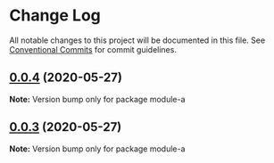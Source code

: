 # Change Log

All notable changes to this project will be documented in this file.
See [Conventional Commits](https://conventionalcommits.org) for commit guidelines.

## [0.0.4](https://github.com/joinfunny/single-vue-framework/compare/module-a@0.0.3...module-a@0.0.4) (2020-05-27)

**Note:** Version bump only for package module-a





## [0.0.3](https://github.com/joinfunny/single-vue-framework/compare/module-a@0.0.2...module-a@0.0.3) (2020-05-27)

**Note:** Version bump only for package module-a
